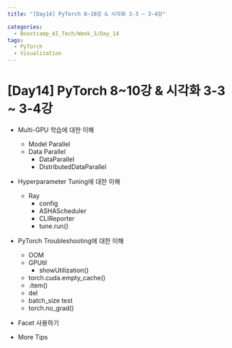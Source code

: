 ```yaml
---
title: "[Day14] PyTorch 8~10강 & 시각화 3-3 ~ 3-4강"

categories:
  - Boostcamp_AI_Tech/Week_3/Day_14
tags:
  - PyTorch
  - Visualization 
---
```


# [Day14] PyTorch 8~10강 & 시각화 3-3 ~ 3-4강

* Multi-GPU 학습에 대한 이해
  * Model Parallel
  * Data Parallel
    * DataParallel
    * DistributedDataParallel

* Hyperparameter Tuning에 대한 이해
  * Ray
    * config
    * ASHAScheduler
    * CLIReporter
    * tune.run()

* PyTorch Troubleshooting에 대한 이해
  * OOM
  * GPUtil
    * showUtilization()
  * torch.cuda.empty_cache()
  * .item()
  * del
  * batch_size test
  * torch.no_grad()

* Facet 사용하기

* More Tips




  




